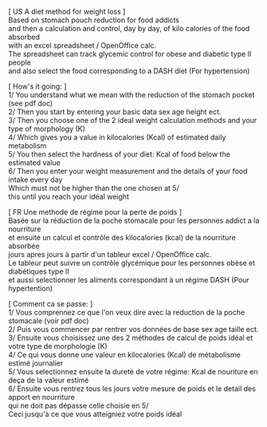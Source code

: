 [ US A diet method for weight loss ] <br />
Based on stomach pouch reduction for food addicts <br />
and then a calculation and control, day by day, of kilo calories of the food absorbed <br />
with an excel spreadsheet / OpenOffice calc. <br />
The spreadsheet can track glycemic control for obese and diabetic type II people <br />
and also select the food corresponding to a DASH diet (For hypertension)

[ How's it going: ] <br />
1/ You understand what we mean with the reduction of the stomach pocket (see pdf doc)<br />
2/ Then you start by entering your basic data sex age height ect. <br />
3/ Then you choose one of the 2 ideal weight calculation methods and your type of morphology (K) <br />
4/ Which gives you a value in kilocalories (Kcal) of estimated daily metabolism <br />
5/ You then select the hardness of your diet: Kcal of food below the estimated value <br />
6/ Then you enter your weight measurement and the details of your food intake every day <br />
   Which must not be higher than the one chosen at 5/ <br />
this until you reach your idéal weight <br /> 


[ FR Une methode de régime pour la perte de poids ] <br />
Basée sur la réduction de la poche stomacale pour les personnes addict a la nourriture <br />
et ensuite un calcul et contrôle des kilocalories (kcal) de la nourriture absorbée <br /> 
jours apres jours à partir d'un tableur excel / OpenOffice calc. <br />
Le tableur peut suivre un contrôle glycémique pour les personnes obèse et diabétiques type II <br />
et aussi selectionner les aliments correspondant à un régime DASH (Pour hypertention) <br />

[ Comment ca se passe: ] <br />
1/ Vous comprennez ce que l'on veux dire avec la reduction de la poche stomacale (voir pdf doc)<br />
2/ Puis vous commencer par rentrer vos données de base sex age taille ect. <br />
3/ Ensuite vous choisissez une des 2 méthodes de calcul de poids idéal et votre type de morphologie (K) <br />
4/ Ce qui vous donne une valeur en kilocalories (Kcal) de métabolisme estimé journalier  <br />
5/ Vous selectionnez ensuite la dureté de votre régime: Kcal de nouriture en deça de la valeur estimé <br />
6/ Ensuite vous rentrez tous les jours votre mesure de poids et le detail des apport en nourriture  <br />
   qui ne doit pas dépasse celle choisie en 5/ <br />
Ceci jusqu'à ce que vous atteigniez votre poids idéal <br />
  

